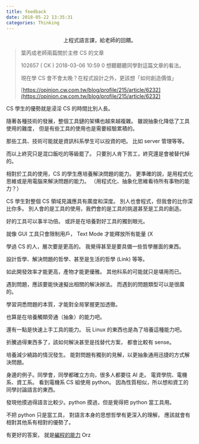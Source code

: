```yaml
---
title: feedback
date: 2018-05-22 13:35:31
categories: Thinking
---
```


<center>
上程式語言課，給老師的回饋。
</center>


<!-- more -->


> 葉丙成老師兩篇關於主修 CS 的文章
>
> 102657 ( CK ) 2018-03-06 10:59 0
> 想聽聽聽同學對這篇文章的看法。
>
>  現在學 CS 會不會太晚？在程式設計之外，更該想「如何創造價值」
>
> [https://opinion.cw.com.tw/blog/profile/215/article/6232](https://opinion.cw.com.tw/blog/profile/215/article/6232)

CS 學生的優勢就是浸淫 CS 的時間比別人長。

隨著各種技術的發展，整個工具鏈的架構也越來越複雜。
雖說抽象化降低了工具使用的難度，
但是有些工具的使用也是需要經驗累積的。

那些工具、技術可能就是資訊科系學生可以投資的吧。
比如 server 管理等等。

而以上終究只是混口飯吃的等級罷了。
只要別人肯下苦工，終究還是會被替代掉的。

相對於工具的使用，CS 的學生應培養解決問題的能力。
更準確的說，是用程式化思維或是用電腦來解決問題的能力。
（用程式化、抽象化思維看待所有事物的能力？）

CS 學生對整個 CS 領域見識應具有廣度和深度。
別人也會程式，但我會的比你深比你多。
別人會的是工具的使用，我們會的是工具的挑選甚至是工具的創造。

好的工具可以事半功倍。
或許是在培養對好工具的獨到眼光。

就像 GUI 工具只會限制用戶，
Text Mode 才能釋放所有能量 (X

學過 CS 的人，層次要是更高的。
我覺得甚至是要具備一些哲學層面的東西。

設計哲學、解決問題的哲學、甚至是生活的哲學 (Link) 等等。

如此開發效率才能更高，產物才能更優雅。
其他科系的可能就只是堪用而已。

遇到問題，應該要能快速擬出相關的解決辦法。
而遇到的問題類型可以是很廣的。

學習洞悉問題的本質，才能對全局掌握更加透徹。

也算是在培養觸類旁通（抽象）的能力吧。

還有一點是快速上手工具的能力。
玩 Linux 的東西也是為了培養這種能力吧。

折騰過得東西多了，該如何解決甚至是找替代方案，
都會比較有 sense。

培養減少繞路的情況發生。
能對問題有獨到的見解，以更抽象通用迅捷的方式解決問題。

身邊的例子。同學會，同學都確立方向，很多人都要往 AI 走。
電資學院、電機系、資工系。
看到電機系 CS 組使用 python。
因為性質相似，所以想和資工的同學討論語言的東西。

發現他摸過得語言比較少。python 摸過，但是覺得把 python 當工具用。

不把 python 只是當工具，
對語言本身的思想哲學有更深入的理解，
應該就會有相對其他系有相對的優勢了。

有更好的答案，
就是[編程的能力](https://www.zhihu.com/question/31034164/answer/553533545) Orz
